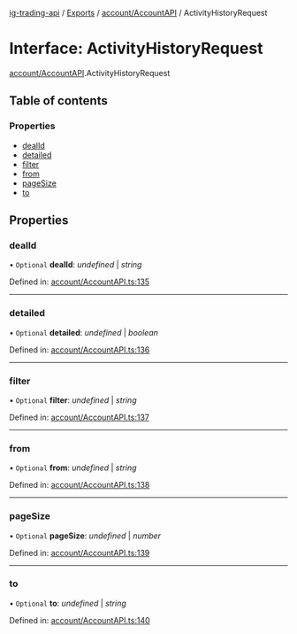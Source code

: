 [ig-trading-api](../README.md) / [Exports](../modules.md) / [account/AccountAPI](../modules/account_accountapi.md) / ActivityHistoryRequest

# Interface: ActivityHistoryRequest

[account/AccountAPI](../modules/account_accountapi.md).ActivityHistoryRequest

## Table of contents

### Properties

- [dealId](account_accountapi.activityhistoryrequest.md#dealid)
- [detailed](account_accountapi.activityhistoryrequest.md#detailed)
- [filter](account_accountapi.activityhistoryrequest.md#filter)
- [from](account_accountapi.activityhistoryrequest.md#from)
- [pageSize](account_accountapi.activityhistoryrequest.md#pagesize)
- [to](account_accountapi.activityhistoryrequest.md#to)

## Properties

### dealId

• `Optional` **dealId**: _undefined_ \| _string_

Defined in: [account/AccountAPI.ts:135](https://github.com/bennycode/ig-trading-api/blob/afea174/src/account/AccountAPI.ts#L135)

---

### detailed

• `Optional` **detailed**: _undefined_ \| _boolean_

Defined in: [account/AccountAPI.ts:136](https://github.com/bennycode/ig-trading-api/blob/afea174/src/account/AccountAPI.ts#L136)

---

### filter

• `Optional` **filter**: _undefined_ \| _string_

Defined in: [account/AccountAPI.ts:137](https://github.com/bennycode/ig-trading-api/blob/afea174/src/account/AccountAPI.ts#L137)

---

### from

• `Optional` **from**: _undefined_ \| _string_

Defined in: [account/AccountAPI.ts:138](https://github.com/bennycode/ig-trading-api/blob/afea174/src/account/AccountAPI.ts#L138)

---

### pageSize

• `Optional` **pageSize**: _undefined_ \| _number_

Defined in: [account/AccountAPI.ts:139](https://github.com/bennycode/ig-trading-api/blob/afea174/src/account/AccountAPI.ts#L139)

---

### to

• `Optional` **to**: _undefined_ \| _string_

Defined in: [account/AccountAPI.ts:140](https://github.com/bennycode/ig-trading-api/blob/afea174/src/account/AccountAPI.ts#L140)

